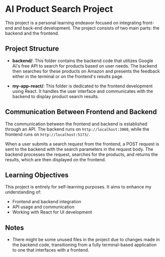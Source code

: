 # AI Product Search Project

This project is a personal learning endeavor focused on integrating front-end and back-end development. The project consists of two main parts: the backend and the frontend.

## Project Structure

- **backend/**: This folder contains the backend code that utilizes Google AI's free API to search for products based on user needs. The backend then searches for these products on Amazon and
                presents the feedback either in the terminal or on the frontend's results page.
  
- **my-app-react/**: This folder is dedicated to the frontend development using React. It handles the user interface and communicates with the backend to display product search results.

## Communication Between Frontend and Backend

The communication between the frontend and backend is established through an API. The backend runs on `http://localhost:3000`, while the frontend runs on `http://localhost:5173/`. 

When a user submits a search request from the frontend, a POST request is sent to the backend with the search parameters in the request body. The backend processes the request, searches for the products, and returns the results, which are then displayed on the frontend.

## Learning Objectives

This project is entirely for self-learning purposes. It aims to enhance my understanding of:

- Frontend and backend integration
- API usage and communication
- Working with React for UI development

## Notes

- There might be some unused files in the project due to changes made in the backend code, transitioning from a fully terminal-based application to one that interfaces with a frontend.



